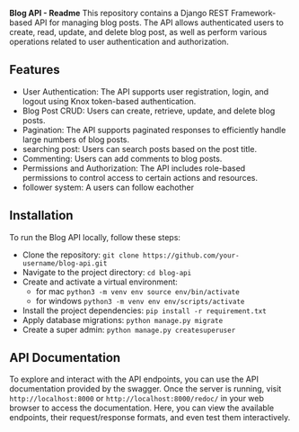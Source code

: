 **Blog API - Readme**
This repository contains a Django REST Framework-based API for managing blog posts. The API allows authenticated users to create, read, update, and delete blog post, as well as perform various operations related to user authentication and authorization.

## **Features**
* User Authentication: The API supports user registration, login, and logout using Knox token-based authentication.
* Blog Post CRUD: Users can create, retrieve, update, and delete blog posts.
* Pagination: The API supports paginated responses to efficiently handle large numbers of blog posts.
* searching post: Users can search posts based on the post title.
* Commenting: Users can add comments to blog posts.
* Permissions and Authorization: The API includes role-based permissions to control access to certain actions and resources.
* follower system: A users can follow eachother
## **Installation**
To run the Blog API locally, follow these steps:
* Clone the repository:
  `git clone https://github.com/your-username/blog-api.git`
* Navigate to the project directory:
  `cd blog-api`
* Create and activate a virtual environment:
  * for mac `python3 -m venv env source env/bin/activate`
  * for windows `python3 -m venv env env/scripts/activate`
* Install the project dependencies:
  `pip install -r requirement.txt`
* Apply database migrations:
  `python manage.py migrate`
* Create a super admin:
  `python manage.py createsuperuser`
  
## **API Documentation**
To explore and interact with the API endpoints, you can use the API documentation provided by the swagger. Once the server is running, visit `http://localhost:8000` or `http://localhost:8000/redoc/` in your web browser to access the documentation. Here, you can view the available endpoints, their request/response formats, and even test them interactively.




